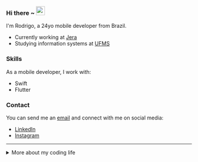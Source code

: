 ### Hi there ~ <img src="https://user-images.githubusercontent.com/1303154/88677602-1635ba80-d120-11ea-84d8-d263ba5fc3c0.gif" width="24px">

I'm Rodrigo, a 24yo mobile developer from Brazil.

- Currently working at [Jera](https://jera.com.br/)
- Studying information systems at [UFMS](https://www.ufms.br/)

### Skills

As a mobile developer, I work with:

- Swift
- Flutter

### Contact

You can send me an [email](mailto:rodrigo1galeano@gmail.com) and connect with me on social media:

- [LinkedIn](https://www.linkedin.com/in/rodrigogaleano/)
- [Instagram](https://instagram.com/rodrigo1galeano)

---

<details>
    <summary>More about my coding life</summary>
    <br>
    <div align="center">
        <img height="180em" src="https://github-readme-stats.vercel.app/api?username=RodrigoGaleano&show_icons=true&theme=material-palenight&include_all_commits=true&count_private=true"/>
        <img height="180em" src="https://github-readme-stats.vercel.app/api/top-langs/?username=RodrigoGaleano&layout=compact&langs_count=7&theme=material-palenight"/>
    </div>
</details>
